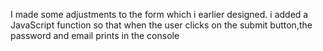 I made some adjustments to the form which i earlier designed. i added a JavaScript function so that when the user clicks on the submit button,the password and email prints in the console

